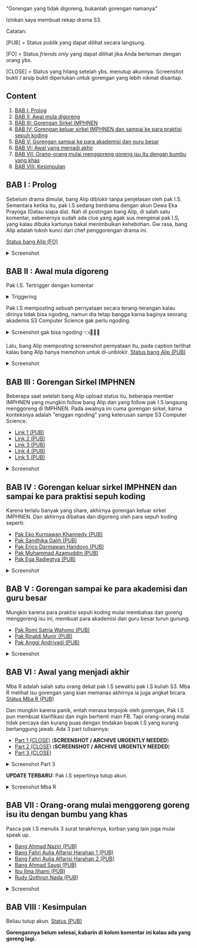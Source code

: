 "Gorengan yang tidak digoreng, bukanlah gorengan namanya"

Izinkan saya membuat rekap drama S3.

Catatan:

[PUB] = Status publik yang dapat dilihat secara langsung.

[FO] = Status _friends only_ yang dapat dilihat jika Anda berteman dengan orang ybs.

[CLOSE] = Status yang hilang setelah ybs. menutup akunnya. Screenshot bukti / arsip bukti diperlukan untuk gorengan yang lebih nikmat disantap.

## Content

1. [BAB I: Prolog](#bab-i--prolog)
2. [BAB II: Awal mula digoreng](#bab-ii--awal-mula-digoreng)
3. [BAB III: Gorengan Sirkel IMPHNEN](#bab-iii--gorengan-sirkel-imphnen)
4. [BAB IV: Gorengan keluar sirkel IMPHNEN dan sampai ke para praktisi sepuh koding](#bab-iv--gorengan-keluar-sirkel-imphnen-dan-sampai-ke-para-praktisi-sepuh-koding)
5. [BAB V: Gorengan sampai ke para akademisi dan guru besar](#bab-v--gorengan-sampai-ke-para-akademisi-dan-guru-besar)
6. [BAB VI: Awal yang menjadi akhir](#bab-vi--awal-yang-menjadi-akhir)
7. [BAB VII: Orang-orang mulai menggoreng goreng isu itu dengan bumbu yang khas](#bab-vii--orang-orang-mulai-menggoreng-goreng-isu-itu-dengan-bumbu-yang-khas)
8. [BAB VIII: Kesimpulan](#bab-viii--kesimpulan)

## BAB I : Prolog

Sebelum drama dimulai, bang Alip diblokir tanpa penjelasan oleh pak I.S. Sementara ketika itu, pak I.S sedang berdrama dengan akun Dewa Eka Prayoga (Gatau siapa dia). Nah di postingan bang Alip, di salah satu komentar, sebenernya sudah ada clue yang agak sus mengenai pak I.S, yang kalau dibuka kartunya bakal menimbulkan kehebohan. Gw rasa, bang Alip adalah tokoh kunci dari chef penggorengan drama ini.

[Status bang Alip (FO)](https://www.facebook.com/muhammadalif.ramadhan.37/posts/1874064149683193)

<details>
    <summary>Screenshot</summary>

![](./assets/images/1-1.png)
</details>

## BAB II : Awal mula digoreng

Pak I.S. Tertrigger dengan komentar

<details>
    <summary>Triggering</summary>

![](./assets/images/1-2.jpeg)
</details>


Pak I.S memposting sebuah pernyataan secara terang-terangan kalau dirinya tidak bisa ngoding, namun dia tetap bangga karna baginya seorang akademis S3 Computer Science gak perlu ngoding.

<details>
    <summary>Screenshot gak bisa ngoding 👈🤣🧑‍💻</summary>

![](./assets/images/2-x-1.jpeg)
</details>

Lalu, bang Alip memposting screenshot pernyataan itu, pada caption terlihat kalau bang Alip hanya memohon untuk di-unblokir.
[Status bang Alip (PUB)](https://www.facebook.com/muhammadalif.ramadhan.37/posts/1880454602377481)

<details>
    <summary>Screenshot</summary>

![](./assets/images/2-1.png)
</details>

## BAB III : Gorengan Sirkel IMPHNEN

Beberapa saat setelah bang Alip upload status itu, beberapa member IMPHNEN yang mungkin follow bang Alip dan yang follow pak I.S langsung menggoreng di IMPHNEN. Pada awalnya ini cuma gorengan sirkel, karna konteksnya adalah "enggan ngoding" yang keterusan sampe S3 Computer Science.

- [Link 1 (PUB)](https://www.facebook.com/groups/programmerhandal/permalink/1113874429835739/)
- [Link 2 (PUB)](https://www.facebook.com/groups/programmerhandal/permalink/1113872469835935/)
- [Link 3 (PUB)](https://www.facebook.com/groups/programmerhandal/permalink/1114269093129606/)
- [Link 4 (PUB)](https://www.facebook.com/groups/programmerhandal/permalink/1114557746434074/)
- [Link 5 (PUB)](https://www.facebook.com/groups/programmerhandal/permalink/1113878483168667/)

<details>
    <summary>Screenshot</summary>

Screenshot Giorno Giovanna (Link 1)

![](./assets/images/3-1.png)

Screenshot Zerocrown (Link 2)

![](./assets/images/3-2.png)

Screenshot Keem Joung Unch (Link 3)

![](./assets/images/3-3.png)

Screenshot Keem Joung Unch (Link 4)

![](./assets/images/3-4.png)

Screenshot Rahman Hakim (Link 5)

![](./assets/images/3-5.png)
</details>

## BAB IV : Gorengan keluar sirkel IMPHNEN dan sampai ke para praktisi sepuh koding

Karena terlalu banyak yang share, akhirnya gorengan keluar sirkel IMPHNEN. Dan akhirnya dibahas dan digoreng oleh para sepuh koding seperti:

- [Pak Eko Kurniawan Khannedy (PUB)](https://www.facebook.com/khannedy/posts/10230886121114038)
- [Pak Sandhika Galih (PUB)](https://www.facebook.com/reel/3697512123897044)
- [Pak Erico Darmawan Handoyo (PUB)](https://www.facebook.com/erico.darmawan.h/posts/10231236276108306)
- [Pak Muhammad Azamuddin (PUB)](https://www.facebook.com/script.holic/posts/7738703162889536)
- [Pak Ega Radiegtya (PUB)](https://www.facebook.com/ega.radiegtya/posts/10226429400422950)

<details>
    <summary>Screenshot</summary>

Screenshot Pak Eko Kurniawan K.

![](./assets/images/4-1.png)

Video Pak Sandhika Galih ([Klik disini](./assets/videos/4-2.mp4))

Screenshot Pak Erico Darmawan Handoyo

![](./assets/images/4-3.png)

Screenshot Pak Muhammad Azamuddin

![](./assets/images/4-4.png)

Screenshot Pak Ega Radiegtya

![](./assets/images/4-5.png)
</details>

## BAB V : Gorengan sampai ke para akademisi dan guru besar

Mungkin karena para praktisi sepuh koding mulai membahas dan goreng menggoreng isu ini, membuat para akademisi dan guru besar turun gunung.

- [Pak Romi Satria Wahono (PUB)](https://www.facebook.com/romisatriawahono/posts/10229127437262861)
- [Pak Rinaldi Munir (PUB)](https://www.facebook.com/rinaldi.munir/posts/8020630298004925)
- [Pak Anggi Andriyadi (PUB)](https://www.facebook.com/anggi.andriyadi/posts/10228765463594687)

<details>
    <summary>Screenshot</summary>

Screenshot Pak Romi Satria Wahono

![](./assets/images/5-1.png)

Screenshot Pak Rinaldi Munir

![](./assets/images/5-2.png)

Screenshot Pak Anggi Andriyadi

![](./assets/images/5-3.png)
</details>

## BAB VI : Awal yang menjadi akhir

Mba R adalah salah satu orang dekat pak I.S sewaktu pak I.S kuliah S3. Mba R melihat isu gorengan yang kian memanas akhirnya ia juga angkat bicara.
[Status Mba R (PUB)](https://www.facebook.com/bibliobookstore/posts/3638480436390737)

Dan mungkin karena panik, entah merasa terpojok oleh gorengan, Pak I.S pun membuat klarifikasi dan ingin berhenti main FB. Tapi orang-orang mulai tidak percaya dan kurang puas dengan tindakan bapak I.S yang kurang bertanggung jawab. Ada 3 part tulisannya:

- [Part 1 (CLOSE)](https://www.facebook.com/Irwansight1/posts/1636196010468479) (**SCREENSHOT / ARCHIVE URGENTLY NEEDED**)
- [Part 2 (CLOSE)](https://www.facebook.com/Irwansight1/posts/1636196147135132) (**SCREENSHOT / ARCHIVE URGENTLY NEEDED**)
- [Part 3 (CLOSE)](https://www.facebook.com/Irwansight1/posts/1636196803801733)

<details>
    <summary>Screenshot Part 3</summary>

![](./assets/images/6-x-2-1.jpeg)

![](./assets/images/6-x-2-2.jpeg)
</details>

**UPDATE TERBARU:** Pak I.S sepertinya tutup akun.

<details>
    <summary>Screenshot Mba R</summary>

![](./assets/images/6-1-1.png)

![](./assets/images/6-1-2.png)

Screenshot tambahan dari postingan Mba R:

![](./assets/images/6-1-3.jpg)
</details>

## BAB VII : Orang-orang mulai menggoreng goreng isu itu dengan bumbu yang khas

Pasca pak I.S menulis 3 surat terakhirnya, korban yang lain juga mulai speak up.

- [Bang Ahmad Naziri (PUB)](https://www.facebook.com/share/p/cA8jCkDzQ2HVTott/?mibextid=oFDknk)
- [Bang Fahri Aulia Alfarisi Harahap 1 (PUB)](https://www.facebook.com/fahriauliaalfarisi.harahap/posts/7297437470382529)
- [Bang Fahri Aulia Alfarisi Harahap 2 (PUB)](https://www.facebook.com/fahriauliaalfarisi.harahap/posts/7299251130201163)
- [Bang Ahmad Saugi (PUB)](https://www.facebook.com/ahmadsaugi.gis/posts/7382616251864125)
- [Ibu Ilma Ilhami (PUB)](https://www.facebook.com/ilma.ilhami/posts/pfbid0WSRgaivhkWFNB3swbejVwvYLHVVqn3iuk4noeTK6NfdoeDT4cv82hXbJm5uLgMn8l)
- [Rudy Qothrun Nada (PUB)](https://www.facebook.com/rudy.Qothrun/posts/pfbid02G3d6xJqHs3vKq5YEAYyHQVQ9WJRLSJvEfLZX3q6YDwqhW2wLmjgdXVzTR53wbctSl)

<details>
    <summary>Screenshot</summary>

Screenshot Bang Ahmad Naziri

![](./assets/images/7-1.png)

Screenshot Bang Fahri Aulia Alfarisi Harahap (1)

![](./assets/images/7-2-1.png)

![](./assets/images/7-2-2.jpg)

Screenshot Bang Fahri Aulia Alfarisi Harahap (2)

![](./assets/images/7-3.png)

Screenhot Bang Ahmad Saugi

![](./assets/images/7-4-1.png)

![](./assets/images/7-4-2.jpg)

![](./assets/images/7-4-3.jpg)

![](./assets/images/7-4-4.jpg)

Screenhot Ibu Ilma Ilhami

![](./assets/images/7-5.png)

Tautan tambahan dari postingan Ibu Ilma Ilhami:
- [Akun X @dhiyazhar](https://x.com/dhiyazhar/status/1794266564612764122)
- [Akun X @ipb_menfess](https://x.com/ipb_menfess/status/1794281849751220403)

Screenshot Rudy Qothrun Nada

![](./assets/images/7-6-1.png)

![](./assets/images/7-6-2.jpg)

![](./assets/images/7-6-3.jpg)

![](./assets/images/7-6-4.jpg)

![](./assets/images/7-6-5.jpg)
</details>

## BAB VIII : Kesimpulan

Beliau tutup akun.
[Status (PUB)](https://www.facebook.com/fzn0x/posts/pfbid02Js7P1hfudY2HaJgTDT4USLJQxKJXvaQ5NDu3VF9XiYqzcJa317ZsJtyCuvFKNjKzl)

**Gorengannya belum selesai, kabarin di kolom komentar ini kalau ada yang goreng lagi.**
